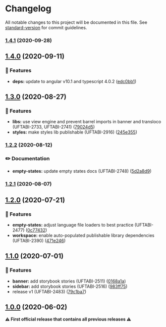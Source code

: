 # Changelog

All notable changes to this project will be documented in this file. See [standard-version](https://github.com/conventional-changelog/standard-version) for commit guidelines.

### [1.4.1](///compare/v1.6.0...v1.4.1) (2020-09-28)

## [1.4.0](///compare/v1.5.0...v1.4.0) (2020-09-11)


### 🎸 Features

* **deps:** update to angular v10.1 and typescript 4.0.2 ([edc0bb1](///commit/edc0bb1d32af1b0b585de3f79bc96eaf393c240e))

## [1.3.0](///compare/v1.4.0...v1.3.0) (2020-08-27)


### 🎸 Features

* **libs:** use view engine and prevent barrel imports in banner and transloco (UFTABI-2733, UFTABI-2741) ([79024d5](///commit/79024d550448ec650a612566e85009158fb9788f))
* **styles:** make styles lib publishable (UFTABI-2916) ([245e355](///commit/245e355c6de4dafff18bdf03301074adb41669c3))

### [1.2.2](///compare/v1.3.0...v1.2.2) (2020-08-12)


### ✏️ Documentation

* **empty-states:** update empty states docs (UFTABI-2748) ([5d2a8d9](///commit/5d2a8d9b90172eea026e4368fefb4baf434b3d75))

### [1.2.1](///compare/v1.2.0...v1.2.1) (2020-08-07)

## [1.2.0](///compare/v1.1.0...v1.2.0) (2020-07-21)


### 🎸 Features

* **empty-states:** adjust language file loaders to best practice (UFTABI-2477) ([0c77432](///commit/0c77432220b228e35108494de32872e3d8b7fcb8))
* **workspace:** enable auto-populated publishable library dependencies (UFTABI-2390) ([471e246](///commit/471e246144837957500060590020b380a0940c39))

## [1.1.0](///compare/v0.5.0...v1.1.0) (2020-07-01)


### 🎸 Features

* **banner:** add storybook stories (UFTABI-2511) ([0168a1a](///commit/0168a1a8edbca9817a571d220d73f35ae9a1d1da))
* **sidebar:** add storybook stories (UFTABI-2516) ([983ff75](///commit/983ff7543a52c564b3b60c5d02f2b438a3a19fa1))
* release v1 (UFTABI-2483) ([79c1ba7](///commit/79c1ba7c6c1af8ccd909083d91fffbe0ae017ebb))

## [1.0.0](///compare/v0.5.0...v1.0.0) (2020-06-02)

**⚠ First official release that contains all previous releases ⚠**